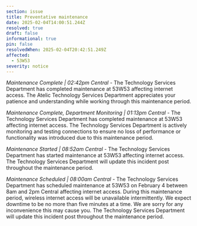 ```yaml
---
section: issue
title: Preventative maintenance
date: 2025-02-04T14:00:51.244Z
resolved: true
draft: false
informational: true
pin: false
resolvedWhen: 2025-02-04T20:42:51.249Z
affected:
  - 53W53
severity: notice
---
```

*Maintenance Complete | 02:42pm Central* - The Technology Services Department has completed maintenance at 53W53 affecting internet access. The Atelic Technology Services Department appreciates your patience and understanding while working through this maintenance period.

*Maintenance Complete, Department Monitoring | 01:13pm Central* - The Technology Services Department has completed maintenance at 53W53 affecting internet access. The Technology Services Department is actively monitoring and testing connections to ensure no loss of performance or functionality was introduced due to this maintenance period.

*Maintenance Started | 08:52am Central* - The Technology Services Department has started maintenance at 53W53 affecting internet access. The Technology Services Department will update this incident post throughout the maintenance period.

*Maintenance Scheduled | 08:00am Central* - The Technology Services Department has scheduled maintenance at 53W53 on February 4 between 8am and 2pm Central affecting internet access. During this maintenance period, wireless internet access will be unavailable intermittently. We expect downtime to be no more than five minutes at a time. We are sorry for any inconvenience this may cause you. The Technology Services Department will update this incident post throughout the maintenance period.